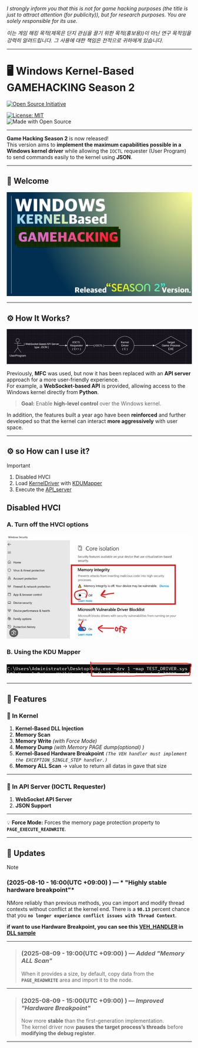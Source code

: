 
*I strongly inform you that this is not for game hacking purposes (the title is just to attract attention (for publicity)), but for research purposes. You are solely responsible for its use.*

*이는 게임 해킹 목적(제목은 단지 관심을 끌기 위한 목적(홍보용))이 아닌 연구 목적임을 강력히 알려드립니다. 그 사용에 대한 책임은 전적으로 귀하에게 있습니다.*

---


# 🖥 Windows Kernel-Based GAMEHACKING Season 2  

<a href="https://opensource.org/">
    <img src="https://i0.wp.com/opensource.org/wp-content/uploads/2023/03/cropped-OSI-horizontal-large.png" alt="Open Source Initiative" width="250"/>
</a>  

[![License: MIT](https://img.shields.io/badge/License-MIT-green.svg)](https://opensource.org/licenses/MIT)  
![Made with Open Source](https://img.shields.io/badge/Made%20with-Open%20Source-blue.svg)  

---

**Game Hacking Season 2** is now released!  
This version aims to **implement the maximum capabilities possible in a Windows kernel driver** while allowing the `IOCTL` requester (User Program) to send commands easily to the kernel using **JSON**.

---

## 📌 Welcome
![Windows KernelBased GAMEHACK Logo](https://github.com/lastime1650/Windows_Kernel_Based_GAMEHACKING_Season_2/blob/main/Images/Windows_KernelBased_GAMEHACK_LOGO.png)

---

## ⚙ How It Works?
![Architecture](https://github.com/lastime1650/Windows_Kernel_Based_GAMEHACKING_Season_2/blob/main/Images/SimpleArch.png)

Previously, **MFC** was used, but now it has been replaced with an **API server** approach for a more user-friendly experience.  
For example, a **WebSocket-based API** is provided, allowing access to the Windows kernel directly from **Python**.

> **Goal:** Enable **high-level control** over the Windows kernel.

In addition, the features built a year ago have been **reinforced** and further developed so that the kernel can interact **more aggressively** with user space.

---

## ⚙ so How can I use it?

> [!IMPORTANT]
> 
> 1. Disabled HVCI
> 2. Load [KernelDriver](https://github.com/lastime1650/Windows_Kernel_Based_GAMEHACKING_Season_2/tree/main/KernelDriver/NewGameHack/x64/Release/NewGameHack) with [KDUMapper](https://github.com/hfiref0x/KDU)
> 3. Execute the [API_server](https://github.com/lastime1650/Windows_Kernel_Based_GAMEHACKING_Season_2/tree/main/API_Server/GameHackClient/x64/Debug)
> 


## Disabled HVCI 

### A. Turn off the HVCI options
![initial](https://github.com/lastime1650/Windows_Kernel_Based_GAMEHACKING_Season_2/blob/main/Images/DISABLE_HVCI.png)

### B. Using the KDU Mapper
![initial](https://github.com/lastime1650/KernelBased_GAMEHACKING/blob/main/Images/image.png)


---

## 🚀 Features

### 🔹 In Kernel
1. **Kernel-Based DLL Injection**
2. **Memory Scan** 
3. **Memory Write** *(with Force Mode)*
4. **Memory Dump** *(with Memory PAGE dump(optional) )*
5. **Kernel-Based Hardware Breakpoint** *`(The VEH handler must implement the EXCEPTION_SINGLE_STEP handler.)`*
6. **Memory ALL Scan** -> value to return all datas in gave that size

---

### 🔹 In API Server (IOCTL Requester)
1. **WebSocket API Server**
2. **JSON Support**

---

💡 **Force Mode:** Forces the memory page protection property to **`PAGE_EXECUTE_READWRITE`**.

---

## 📅 Updates

> [!NOTE]
> ### (2025-08-10 - 16:00(UTC +09:00) ) — * "Highly stable hardware breakpoint"*
> NMore reliably than previous methods, you can import and modify thread contexts without conflict at the kernel end. There is a **`98.13`** percent chance that you **`no longer experience conflict issues with Thread Context`**. 
> 
> **if want to use Hardware Breakpoint, you can see this [VEH_HANDLER](https://github.com/lastime1650/Windows_Kernel_Based_GAMEHACKING_Season_2/blob/main/Samples/dll/GameHackDLL/GameHackDLL/VEH_Handler.cpp) in [DLL sample](https://github.com/lastime1650/Windows_Kernel_Based_GAMEHACKING_Season_2/tree/main/Samples/dll/GameHackDLL)**

---

> ### (2025-08-09 - 19:00(UTC +09:00)  ) — *Added "Memory ALL Scan"*
> When it provides a size, by default, copy data from the **`PAGE_READWRITE`** area and import it to the node.

---

> ### (2025-08-09 - 15:00(UTC +09:00) ) — *Improved "Hardware Breakpoint"*
> Now more **stable** than the first-generation implementation.  
> The kernel driver now **pauses the target process’s threads** before **modifying the debug register**.

---



